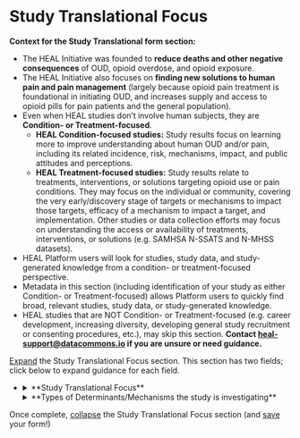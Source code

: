 # Study Translational Focus
**Context for the Study Translational form section:**

* The HEAL Initiative was founded to **reduce deaths and other negative consequences** of OUD, opioid overdose, and opioid exposure.
* The HEAL Initiative also focuses on **finding new solutions to human pain and pain management** (largely because opioid pain treatment is foundational in initiating OUD, and increases supply and access to opioid pills for pain patients and the general population).
* Even when HEAL studies don’t involve human subjects, they are **Condition- or Treatment-focused**.
  * **HEAL Condition-focused studies:** Study results focus on learning more to improve understanding about human OUD and/or pain, including its related incidence, risk, mechanisms, impact, and public attitudes and perceptions.
  * **HEAL Treatment-focused studies:** Study results relate to treatments, interventions, or solutions targeting opioid use or pain conditions. They may focus on the individual or community, covering the very early/discovery stage of targets or mechanisms to impact those targets, efficacy of a mechanism to impact a target, and implementation. Other studies or data collection efforts may focus on understanding the access or availability of treatments, interventions, or solutions (e.g. SAMHSA N-SSATS and N-MHSS datasets).
* HEAL Platform users will look for studies, study data, and study-generated knowledge from a condition- or treatment-focused perspective.
* Metadata in this section (including identification of your study as either Condition- or Treatment-focused) allows Platform users to quickly find broad, relevant studies, study data, or study-generated knowledge.
* HEAL studies that are NOT Condition- or Treatment-focused (e.g. career development, increasing diversity, developing general study recruitment or consenting procedures, etc.), may skip this section. **Contact heal-support@datacommons.io if you are unsure or need guidance.**

[Expand](expand-or-collapse-cedar-form-section.md) the Study Translational Focus section. This section has two fields; click below to expand guidance for each field.

*    
    <details><summary>**Study Translational Focus**</summary><blockquote>
    
    <details><summary>**How to answer**</summary><blockquote>
        This field allows selection of a single answer from a limited set of choices, including: “Condition” for Condition-focused studies, and “Treatment” for Treatment-focused studies (see above for definitions). 
        <br>
        <br>
        Human subjects study examples:
          <br>
          <br>
        **Condition-focused:** an observational prospective cohort study, following developmental markers in babies exposed to opioids in utero, from birth through adolescence
        <br>
        **Treatment-focused:** a randomized control trial, testing efficacy of a novel non-opioid drug for pain versus status quo use of an opioid drug. 
       
       Basic science or non-human subjects study examples:
          <br>
          <br>
          **Condition-focused:** a biochemical study investigating the molecular mechanisms of cell signaling in pain/nociception
          <br>
          **Treatment-focused:** a small molecule screen to discover chemical drugs that activate or deactivate a molecular target involved in opioid-addictive or overdose pathways.   
    </blockquote></details>
    <details><summary>**How this field will be used**</summary><blockquote>
        These values will likely be filterable under “Advanced Search” on the HEAL Platform Discovery page. As noted above, a wide variety of Platform users will likely seek condition- or treatment-focused studies, study data, and study-generated knowledge, allowing them to better study and/or understand 1) a human opioid or pain condition and/or 2) opioid or pain treatments, interventions, or solutions at the individual or community level. Identification of your study as either Condition- or Treatment-focused, allows these users to more rapidly filter studies and discover the information they need.
    </blockquote></details>    
    </blockquote></details>
    
    
    <details><summary>**Types of Determinants/Mechanisms the study is investigating**</summary><blockquote>
                    
    <details><summary>**How to answer**</summary><blockquote> 
        <ul>
        <li> This field allows multiple selections from a limited set of answers, including: 
            <ul> 
            <li> Biology and Health
            </li> 
            <li> Mental Health
            </li>
            <li> Social Determinants
            </li>
            <li> Public Attitudes or Stigma
            </li>
            <li> Stigma
            </li>
            </ul>
            Select all that apply.
        </li>
        <li> **For Condition-focused** studies, consider the determinants or mechanisms of the human opioid or pain condition you are investigating. For example:
            <ul> 
            <li> Biology and Health: A study focused on molecular or biophysical mechanisms of bodily injury and pain perception
            </li> 
            <li> Mental Health: An observational study measuring the incidence and timing of onset of rumination and other anxiety or depressive symptoms/states in patients that do or do not transition from acute to chronic pain
            </li>
            <li> Social Determinants: A study measuring items such as income and education level, family support, access to healthcare and food, etc.
            </li>
            <li> Public Attitudes or Stigma: A study measuring items such as individual perceptions of stigma from friends, family, and employers around their pain experience
            </li>
            <li>Public Attitudes or Stigma AND Social Determinants: A study randomly surveying individuals’ attitudes towards those with OUD (public attitudes and stigma are a subset of all social determinants).
            </li>
            </ul>
        <li> For **Treatment-focused** studies, think about the mechanism of the treatment, intervention, or solution you are investigating. For example:
            <ul> 
            <li> Biology and Health: A small molecule screen study looking for drugs that inhibit a novel protein target in the opioid reward pathway as a possible drug candidate to treat OUD, or a study investigating efficacy of a drug or surgical procedure to treat chronic back pain
            </li> 
            <li> Mental Health: A study investigating relative efficacy of group therapy versus one-on-one therapy to prevent opioid use relapse
            </li>
            <li> Biology and Health AND Social Determinants: A study investigating efficacy of providing individuals leaving jail, with a history of opioid use, either 1) MOUD alone or 2) MOUD plus supports such as housing, food, and education/employment assistance
            </li>
            <li> Public Attitudes or Stigma: A study investigating efficacy of a community-level communications campaign, discussing OUD as a disease, to change public attitudes and reduce stigma towards sufferers
            </li>
            </ul>
        </li>
            </ul>
    </blockquote></details>
    <details><summary>**How this field will be used**</summary><blockquote> 
        These values will likely be filterable under “Advanced Search” on the HEAL Platform Discovery page. Platform users can use this field to filter studies based on their treatment mode. For example: 
        <br>
        <br>
        <ul>
            <li>Mental Health: A patient with OUD may seek a mental health intervention/treatment, if they are reluctant to use medication or are in a rehabilitation facility that does not allow medication.</li>
            <li>Biology and Health: A pain clinician, who has historically treated patients with opioids and seen some resulting addictions, may seek information on non-opioid-based pain treatments.</li>
            <li>Social Determinants: A public health official, in an area with high opioid overdose rates, despite high naloxone availability, might suspect social determinants (e.g. attitudes/stigma, lack of communication/education, lack of transportation to distribution centers, etc.) play a role in low uptake/effective use of naloxone.</li>
        </ul>
        <br>
        Filtering will allow Platform users to quickly find broad, relevant studies, study data, or study-generated knowledge.       
    </blockquote></details>
    </blockquote></details>

Once complete, [collapse](expand-or-collapse-cedar-form-section.md) the Study Translational Focus section (and [save](save-cedar-form.md) your form!)        
